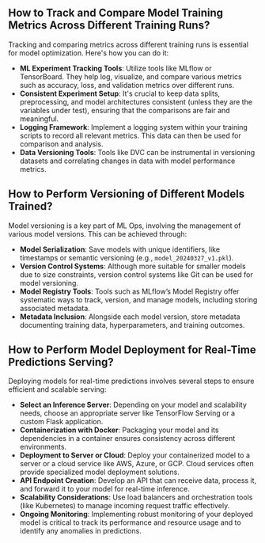 ## How to Track and Compare Model Training Metrics Across Different Training Runs?

Tracking and comparing metrics across different training runs is essential for model optimization. Here's how you can do it:

- **ML Experiment Tracking Tools**: Utilize tools like MLflow or TensorBoard. They help log, visualize, and compare various metrics such as accuracy, loss, and validation metrics over different runs.
- **Consistent Experiment Setup**: It's crucial to keep data splits, preprocessing, and model architectures consistent (unless they are the variables under test), ensuring that the comparisons are fair and meaningful.
- **Logging Framework**: Implement a logging system within your training scripts to record all relevant metrics. This data can then be used for comparison and analysis.
- **Data Versioning Tools**: Tools like DVC can be instrumental in versioning datasets and correlating changes in data with model performance metrics.

## How to Perform Versioning of Different Models Trained?

Model versioning is a key part of ML Ops, involving the management of various model versions. This can be achieved through:

- **Model Serialization**: Save models with unique identifiers, like timestamps or semantic versioning (e.g., `model_20240327_v1.pkl`).
- **Version Control Systems**: Although more suitable for smaller models due to size constraints, version control systems like Git can be used for model versioning.
- **Model Registry Tools**: Tools such as MLflow’s Model Registry offer systematic ways to track, version, and manage models, including storing associated metadata.
- **Metadata Inclusion**: Alongside each model version, store metadata documenting training data, hyperparameters, and training outcomes.

## How to Perform Model Deployment for Real-Time Predictions Serving?

Deploying models for real-time predictions involves several steps to ensure efficient and scalable serving:

- **Select an Inference Server**: Depending on your model and scalability needs, choose an appropriate server like TensorFlow Serving or a custom Flask application.
- **Containerization with Docker**: Packaging your model and its dependencies in a container ensures consistency across different environments.
- **Deployment to Server or Cloud**: Deploy your containerized model to a server or a cloud service like AWS, Azure, or GCP. Cloud services often provide specialized model deployment solutions.
- **API Endpoint Creation**: Develop an API that can receive data, process it, and forward it to your model for real-time inference.
- **Scalability Considerations**: Use load balancers and orchestration tools (like Kubernetes) to manage incoming request traffic effectively.
- **Ongoing Monitoring**: Implementing robust monitoring of your deployed model is critical to track its performance and resource usage and to identify any anomalies in predictions.
